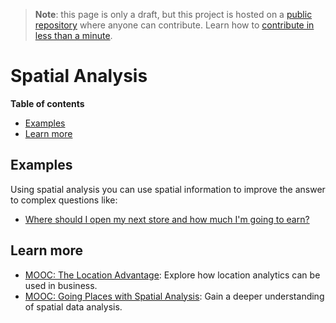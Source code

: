 > **Note**: this page is only a draft, but this project is hosted on a [public repository](https://github.com/hhkaos/awesome-arcgis) where anyone can contribute. Learn how to [contribute in less than a minute](https://github.com/hhkaos/awesome-arcgis/blob/master/CONTRIBUTING.md#contributions).

# Spatial Analysis
<!-- START doctoc generated TOC please keep comment here to allow auto update -->
<!-- DON'T EDIT THIS SECTION, INSTEAD RE-RUN doctoc TO UPDATE -->
**Table of contents**

- [Examples](#examples)
- [Learn more](#learn-more)

<!-- END doctoc generated TOC please keep comment here to allow auto update -->

## Examples

Using spatial analysis you can use spatial information to improve the answer to
complex questions like:

* [Where should I open my next store and how much I'm going to earn?](http://envisioning.maps.arcgis.com/apps/MapJournal/index.html?appid=59800d93fd194d2084c1555d1f6492b1)

## Learn more

* [MOOC: The Location Advantage](http://www.esri.com/mooc/location-advantage):
Explore how location analytics can be used in business.
* [MOOC: Going Places with Spatial Analysis](http://www.esri.com/mooc/going-places):
Gain a deeper understanding of spatial data analysis.



